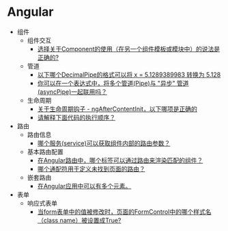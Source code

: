 # Angular 
- 组件
  - 组件交互
    - [选择关于Component的使用（在另一个组件模板或模块中）的说法是正确的?](./Component/1.md)
  - 管道
    - [以下哪个DecimalPipe的格式可以将 x = 5.1289389983 转换为 5.128](./Component/2.md)
    - [你可以在一个表达式中，将多个管道(Pipe)与 "异步" 管道 (asyncPipe)一起联用吗？](./Component/5.md)
  - 生命周期
    - [关于生命周期钩子 - ngAfterContentInit，以下哪项是正确的](./Component/3.md)
    - [请解释下面代码的执行顺序？](./Component/4.md)
- 路由
  - 路由信息
    - [哪个服务(service)可以获取组件内部的路由参数？](./Route/1.md)
  - 基本路由配置
    - [在Angular路由中，哪个标签可以通过路由来渲染匹配的组件？](./Route/2.md)
    - [哪个通配符用于定义未找到页面的路由？](./Route/3.md)
  - 嵌套路由
    - [在Angular应用中可以有多个<router-outlet>元素。](./Route/4.md)
- 表单
  - 响应式表单
    - [当form表单中的值被修改时，页面的FormControl中的哪个样式名（class name）被设置成True? ](./Form/1.md)